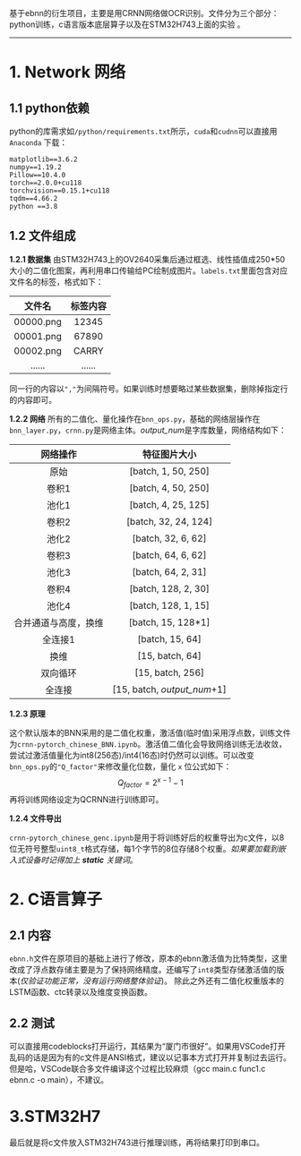 基于ebnn的衍生项目，主要是用CRNN网络做OCR识别。文件分为三个部分：python训练，c语言版本底层算子以及在STM32H743上面的实验 。

- - -
# 1. Network 网络
## 1.1 python依赖
python的库需求如`/python/requirements.txt`所示，`cuda`和`cudnn`可以直接用 `Anaconda` 下载：
```
matplotlib==3.6.2
numpy==1.19.2
Pillow==10.4.0
torch==2.0.0+cu118
torchvision==0.15.1+cu118
tqdm==4.66.2
python ==3.8 
``` 
## 1.2 文件组成

**1.2.1 数据集**
	由STM32H743上的OV2640采集后通过框选、线性插值成250\*50大小的二值化图案，再利用串口传输给PC绘制成图片。`labels.txt`里面包含对应文件名的标签，格式如下：

|    文件名    |  标签内容  |
| :-------: | :----: |
| 00000.png | 12345  |
| 00001.png | 67890  |
| 00002.png | CARRY  |
|  ......   | ...... |

同一行的内容以`","`为间隔符号。如果训练时想要略过某些数据集，删除掉指定行的内容即可。

**1.2.2  网络**
所有的二值化、量化操作在`bnn_ops.py`，基础的网络层操作在`bnn_layer.py`，`crnn.py`是网络主体。*output_num*是字库数量，网络结构如下：

|    网络操作    |           特征图片大小            |
| :--------: | :-------------------------: |
|     原始     |     [batch, 1, 50, 250]     |
|    卷积1     |     [batch, 4, 50, 250]     |
|    池化1     |     [batch, 4, 25, 125]     |
|    卷积2     |    [batch, 32, 24, 124]     |
|    池化2     |     [batch, 32, 6, 62]      |
|    卷积3     |     [batch, 64, 6, 62]      |
|    池化3     |     [batch, 64, 2, 31]      |
|    卷积4     |     [batch, 128, 2, 30]     |
|    池化4     |     [batch, 128, 1, 15]     |
| 合并通道与高度，换维 |     [batch, 15, 128\*1]     |
|    全连接1    |       [batch, 15, 64]       |
|     换维     |       [15, batch, 64]       |
|    双向循环    |      [15, batch, 256]       |
|    全连接     | [15, batch, *output_num*+1] |

**1.2.3 原理**

这个默认版本的BNN采用的是二值化权重，激活值(临时值)采用浮点数，训练文件为`crnn-pytorch_chinese_BNN.ipynb`。激活值二值化会导致网络训练无法收敛，尝试过激活值量化为int8(256态)/int4(16态)时仍然可以训练。可以改变`bnn_ops.py`的`"Q_factor"`来修改量化位数，量化 `x` 位公式如下：
$$
{Q_{factor}} = 2^{x-1} -1
$$
再将训练网络设定为QCRNN进行训练即可。

**1.2.4 文件导出**

`crnn-pytorch_chinese_genc.ipynb`是用于将训练好后的权重导出为c文件，以8位无符号整型`uint8_t`格式存储，每1个字节的8位存储8个权重。*如果要加载到嵌入式设备时记得加上 **static** 关键词*。 
# 2. C语言算子

## 2.1 内容
`ebnn.h`文件在原项目的基础上进行了修改，原本的ebnn激活值为比特类型，这里改成了浮点数存储主要是为了保持网络精度。还编写了`int8`类型存储激活值的版本(*仅验证功能正常，没有运行网络整体验证*)。 除此之外还有二值化权重版本的LSTM函数、ctc转录以及维度变换函数。
## 2.2 测试
可以直接用codeblocks打开运行，其结果为“厦门市很好”。如果用VSCode打开乱码的话是因为有的c文件是ANSI格式，建议以记事本方式打开并复制过去运行。 但是哈，VSCode联合多文件编译这个过程比较麻烦（gcc main.c func1.c ebnn.c -o main），不建议。
# 3.STM32H7
最后就是将c文件放入STM32H743进行推理训练，再将结果打印到串口。
